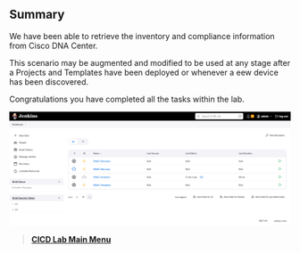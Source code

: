 
## Summary

We have been able to retrieve the inventory and compliance information from Cisco DNA Center. 

This scenario may be augmented and modified to be used at any stage after a Projects and Templates have been deployed or whenever a eew device has been discovered. 

Congratulations you have completed all the tasks within the lab.

![json](images/Jenkins_Item_Dashboard_3.png?raw=true "Import JSON")

> [**CICD Lab Main Menu**](../README.md)